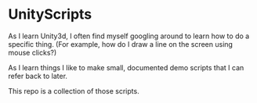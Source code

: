 # UnityScripts
As I learn Unity3d, I often find myself googling around to learn how to do a specific thing. (For example, how do I draw a line on the screen using mouse clicks?)

As I learn things I like to make small, documented demo scripts that I can refer back to later.

This repo is a collection of those scripts.
